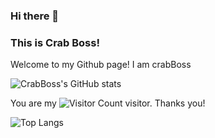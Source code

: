 ### Hi there 👋 
### This is Crab Boss!


Welcome to my Github page! I am crabBoss



![CrabBoss's GitHub stats](https://github-readme-stats.vercel.app/api?username=CrabBoss-lab&show_icons=true&theme=tokyonight)


You are my ![Visitor Count](https://profile-counter.glitch.me/CrabBoss-lab/count.svg) visitor. Thanks you!


![Top Langs](https://github-readme-stats.vercel.app/api/top-langs/?username=CrabBoss-labe&layout=compact&theme=tokyonight)
